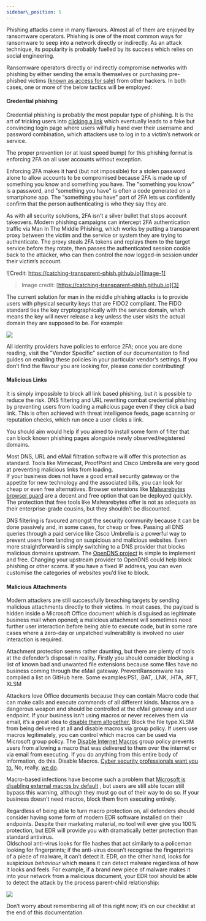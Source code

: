 ```yaml
---
sidebar\_position: 5
---
```


Phishing attacks come in many flavours. Almost all of them are enjoyed by ransomware operators. Phishing is one of the most common ways for ransomware to seep into a network directly or indirectly. As an attack technique, its popularity is probably fuelled by its success which relies on social engineering.

Ransomware operators directly or indirectly compromise networks with phishing by either sending the emails themselves or purchasing pre-phished victims ([known as access for sale][1]) from other hackers. In both cases, one or more of the below tactics will be employed:


#### Credential phishing

Credential phishing is probably the most popular type of phishing. It is the art of tricking users into [clicking a link][2] which eventually leads to a fake but convincing login page where users willfully hand over their username and password combination, which attackers use to log in to a victim’s network or service. 

The proper prevention (or at least speed bump) for this phishing format is enforcing 2FA on all user accounts without exception. 

Enforcing 2FA makes it hard (but not impossible) for a stolen password alone to allow accounts to be compromised because 2FA is made up of something you know and something you have. The "something you know" is a password, and "something you have" is often a code generated on a smartphone app. The “something you have” part of 2FA lets us confidently confirm that the person authenticating is who they say they are.  
  
As with all security solutions, 2FA isn’t a silver bullet that stops account takeovers. Modern phishing campaigns can intercept 2FA authentication traffic via Man In The Middle Phishing, which works by putting a transparent proxy between the victim and the service or system they are trying to authenticate. The proxy steals 2FA tokens and replays them to the target service before they rotate, then passes the authenticated session cookie back to the attacker, who can then control the now logged-in session under their victim’s account. 

![Credit: https://catching-transparent-phish.github.io][image-1]
> Image credit: [https://catching-transparent-phish.github.io][3]

The current solution for man in the middle phishing attacks is to provide users with physical security keys that are FIDO2 compliant. The FIDO standard ties the key cryptographically with the service domain, which means the key will never release a key unless the user visits the actual domain they are supposed to be. For example: 

![][image-2]

All identity providers have policies to enforce 2FA; once you are done reading, visit the "Vendor Specific" section of our documentation to find guides on enabling these policies in your particular vendor’s settings. 
If you don’t find the flavour you are looking for, please consider contributing! 

#### Malicious Links  

It is simply impossible to block all link based phishing, but it is possible to reduce the risk. DNS filtering and URL rewriting combat credential phishing by preventing users from loading a malicious page even if they click a bad link. This is often achieved with threat intelligence feeds, page scanning or reputation checks, which run once a user clicks a link.  

You should aim would help if you aimed to install some form of filter that can block known phishing pages alongside newly observed/registered domains.   
  
Most DNS, URL and eMail filtration software will offer this protection as standard. Tools like Mimecast, ProofPoint and Cisco Umbrella are very good at preventing malicious links from loading.   
If your business does not have a good email security gateway or the appetite for new technology and the associated bills, you can look for cheap or even free alternatives.  Browser extensions like [Malwarebytes browser guard][4]  are a decent and free option that can be deployed quickly. The protection that free tools like Malwarebytes offer is not as adequate as their enterprise-grade cousins, but they shouldn’t be discounted. 

DNS filtering is favoured amongst the security community because it can be done passively and, in some cases, for cheap or free. Passing all DNS queries through a paid service like Cisco Umbrella is a powerful way to prevent users from landing on suspicious and malicious websites. Even more straightforward is simply switching to a DNS provider that blocks malicious domains upstream. The [OpenDNS project][5] is simple to implement and free. Changing your upstream provider to OpenDNS could help block phishing or other scams. If you have a fixed IP address, you can even customise the categories of websites you’d like to block. 


#### Malicious Attachments
Modern attackers are still successfully breaching targets by sending malicious attachments directly to their victims. In most cases, the payload is hidden inside a Microsoft Office document which is disguised as legitimate business mail when opened; a malicious attachment will sometimes need further user interaction before being able to execute code, but in some rare cases where a zero-day or unpatched vulnerability is involved no user interaction is required. 

Attachment protection seems rather daunting, but there are plenty of tools at the defender’s disposal in reality. Firstly you should consider blocking a list of known bad and unwanted file extensions because some files have no business coming through the eMail gateway. PreventRansomware has compiled a list on GitHub here. Some examples:PS1, .BAT, .LNK, .HTA, .RFT, XLSM  
  
Attackers love Office documents because they can contain Macro code that can make calls and execute commands of all different kinds. Macros are a dangerous weapon and should be controlled at the eMail gateway and user endpoint. If your business isn’t using macros or never receives them via email, it’s a great idea to [disable them altogether.][6] Block the file type.XLSM from being delivered at all and disable macros via group policy. If users use macros legitimately, you can control which macros can be used via Microsoft group policy. The [Disable Internet Macros][7] group policy prevents users from allowing a macro that was delivered to them over the internet or via email from executing. If you do anything from this entire body of information, do this. Disable Macros. [Cyber security professionals want you to.][8] No, really, [we do][9].

Macro-based infections have become such a problem that [Microsoft is disabling external macros by default][10] , but users are still able tocan still bypass this warning, although they must go out of their way to do so. If your business doesn’t need macros, block them from executing entirely. 

Regardless of being able to turn macro protection on, all defenders should consider having some form of modern EDR software installed on their endpoints. Despite their marketing material, no tool will ever give you 100% protection, but EDR will provide you with dramatically better protection than standard antivirus.   
Oldschool anti-virus looks for file hashes that act similarly to a policeman looking for fingerprints; if the anti-virus doesn’t recognise the fingerprints of a piece of malware, it can’t detect it. EDR, on the other hand, looks for suspicious _behaviour_ which means it can detect malware regardless of how it looks and feels. For example, if a brand new piece of malware makes it into your network from a malicious document, your EDR tool should be able to detect the attack by the process parent-child relationship:

![][image-3]




Don’t worry about remembering all of this right now; it’s on our checklist at the end of this documentation.




[1]:	https://www.techrepublic.com/article/for-sale-access-to-your-company-network-price-less-than-youd-think/
[2]:	https://i.ytimg.com/vi/vheFIrl1LAs/maxresdefault.jpg
[3]:	https://catching-transparent-phish.github.io
[4]:	https://www.malwarebytes.com/browserguard
[5]:	https://www.opendns.com
[6]:	https://4sysops.com/archives/restricting-or-blocking-office-2016-2019-macros-with-group-policy/
[7]:	https://www.cisecurity.org/white-papers/intel-insight-how-to-disable-macros/
[8]:	https://twitter.com/Hexacorn/status/1418634009060458500?s=20
[9]:	https://twitter.com/GovCERT_CH/status/1464148274823282697?s=20
[10]:	https://docs.microsoft.com/en-us/deployoffice/security/internet-macros-blocked

[image-1]:	https://catching-transparent-phish.github.io/img/mitmToolkitOverview.png
[image-2]:	/img/DocImages/2fakey.png
[image-3]:	/img/DocImages/process.png